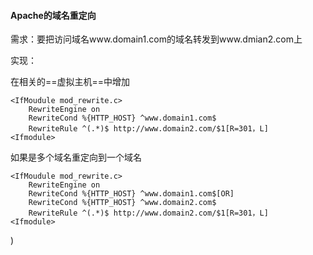 #### Apache的域名重定向

需求：要把访问域名www.domain1.com的域名转发到www.dmian2.com上

实现：

在相关的==虚拟主机==中增加

```shell
<IfMoudule mod_rewrite.c>
	RewriteEngine on
	RewriteCond %{HTTP_HOST} ^www.domain1.com$
	RewriteRule ^(.*)$ http://www.domain2.com/$1[R=301，L]
<Ifmodule>
```

如果是多个域名重定向到一个域名

```shell
<IfMoudule mod_rewrite.c>
	RewriteEngine on
	RewriteCond %{HTTP_HOST} ^www.domain1.com$[OR]
	RewriteCond %{HTTP_HOST} ^www.domain2.com$
	RewriteRule ^(.*)$ http://www.domain2.com/$1[R=301，L]
<Ifmodule>
```

)
